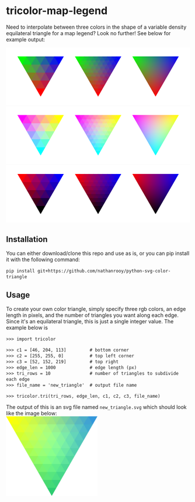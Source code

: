 # tricolor-map-legend

Need to interpolate between three colors in the shape of a variable density equilateral triangle for a map legend? Look no further! See below for example output:
<center><fig><img src="example-1.png"></fig></center>
<center><fig><img src="example-2.png"></fig></center>
<center><fig><img src="example-3.png"></fig></center>

## Installation
You can either download/clone this repo and use as is, or you can pip install it with the following command:
```
pip install git+https://github.com/nathanrooy/python-svg-color-triangle
```

## Usage
To create your own color triangle, simply specify three rgb colors, an edge length in pixels, and the number of triangles you want along each edge. Since it's an equilateral triangle, this is just a single integer value. The example below is
```
>>> import tricolor
```
```
>>> c1 = [46, 204, 113]         # bottom corner
>>> c2 = [255, 255, 0]          # top left corner
>>> c3 = [52, 152, 219]         # top right
>>> edge_len = 1000             # edge length (px)
>>> tri_rows = 10               # number of triangles to subdivide each edge
>>> file_name = 'new_triangle'  # output file name
```
```
>>> tricolor.tri(tri_rows, edge_len, c1, c2, c3, file_name)
```
The output of this is an svg file named `new_triangle.svg` which should look like the image below:
<br>
<fig><img width=250, src="new_triangle.svg"></fig>
